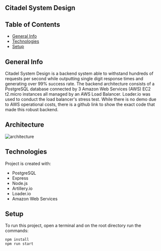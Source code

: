## Citadel System Design 

## Table of Contents

- [General Info](#general-info)
- [Technologies](#technologies)
- [Setup](#setup)

## General Info

Citadel System Design is a backend system able to withstand hundreds of requests per second while outputting single digit response times and generating over 99% success rate. 
The backend architecture consists of a PostgreSQL database connected by 3 Amazon Web Services (AWS) EC2 t2.micro instances all managed by an AWS Load Balancer. 
Loader.io was used to conduct the load balancer's stress test. 
While there is no demo due to AWS operational costs, there is a github link to show the exact code that made this robust backend.

## Architecture

![architecture](https://user-images.githubusercontent.com/36024606/165439093-283e85a1-a72e-4267-8afe-c861f1c50632.jpg)

## Technologies

Project is created with:

- PostgreSQL
- Express
- Node.js
- Artillery.io
- Loader.io
- Amazon Web Services

## Setup

To run this project, open a terminal and on the root directory run the commands:

```
npm install
npm run start
```


